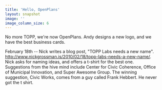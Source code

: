 ```yaml
---
title: 'Hello, OpenPlans'
layout: snapshot
image: ''
image_column_size: 6
---
```


No more TOPP, we're now OpenPlans. Andy designs a new logo, and we have the best business cards.

February 18th -- Nick writes a blog post, "TOPP Labs needs a new name".  http://www.nickgrossman.is/2010/02/18/topp-labs-needs-a-new-name/. Nick asks for naming ideas, and offers a t-shirt for the best one. Suggestions from the hive mind include Center for Civic Coherence, Office of Municipal Innovation, and Super Awesome Group. The winning suggestion, Civic Works, comes from a guy called Frank Hebbert. He never got the t shirt.